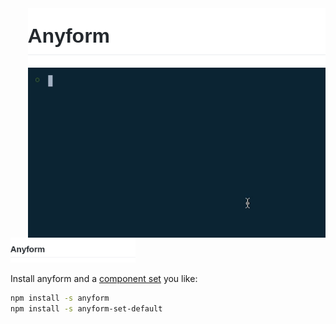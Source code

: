 
<div>
    <img src="/packages/config/readme_resources/header2.png" align="right" height="95px"/>
    <img src="/packages/config/readme_resources/demo1.gif" align="right" width="476px"/>
</div>

<div>
    <img src="/packages/config/readme_resources/header2.png"  width="200px"/>
</div>

Install anyform and a [component set](https://www.google.com) you like:

```bash
npm install -s anyform
npm install -s anyform-set-default
```

